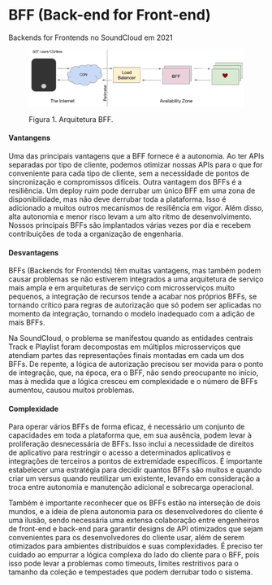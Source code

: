 # BFF (Back-end for Front-end)

&#x20;                                           Backends for Frontends no SoundCloud em 2021

<figure><img src="../.gitbook/assets/bff-overview.png" alt=""><figcaption><p>          Figura 1. Arquitetura BFF.<br></p></figcaption></figure>

#### Vantangens

Uma das principais vantagens que a BFF fornece é a autonomia. Ao ter APIs separadas por tipo de cliente, podemos otimizar nossas APIs para o que for conveniente para cada tipo de cliente, sem a necessidade de pontos de sincronização e compromissos difíceis. Outra vantagem dos BFFs é a resiliência. Um deploy ruim pode derrubar um único BFF em uma zona de disponibilidade, mas não deve derrubar toda a plataforma. Isso é adicionado a muitos outros mecanismos de resiliência em vigor. Além disso, alta autonomia e menor risco levam a um alto ritmo de desenvolvimento. Nossos principais BFFs são implantados várias vezes por dia e recebem contribuições de toda a organização de engenharia.

#### Desvantagens

BFFs (Backends for Frontends) têm muitas vantagens, mas também podem causar problemas se não estiverem integrados a uma arquitetura de serviço mais ampla e em arquiteturas de serviço com microsserviços muito pequenos, a integração de recursos tende a acabar nos próprios BFFs, se tornando crítico para regras de autorização que só podem ser aplicadas no momento da integração, tornando o modelo inadequado com a adição de mais BFFs.

Na SoundCloud, o problema se manifestou quando as entidades centrais Track e Playlist foram decompostas em múltiplos microsserviços que atendiam partes das representações finais montadas em cada um dos BFFs. De repente, a lógica de autorização precisou ser movida para o ponto de integração, que, na época, era o BFF, não sendo preocupante no início, mas à medida que a lógica cresceu em complexidade e o número de BFFs aumentou, causou muitos problemas.

#### Complexidade

Para operar vários BFFs de forma eficaz, é necessário um conjunto de capacidades em toda a plataforma que, em sua ausência, podem levar à proliferação desnecessária de BFFs. Isso inclui a necessidade de direitos de aplicativo para restringir o acesso a determinados aplicativos e integrações de terceiros a pontos de extremidade específicos. É importante estabelecer uma estratégia para decidir quantos BFFs são muitos e quando criar um versus quando reutilizar um existente, levando em consideração a troca entre autonomia e manutenção adicional e sobrecarga operacional.

Também é importante reconhecer que os BFFs estão na interseção de dois mundos, e a ideia de plena autonomia para os desenvolvedores do cliente é uma ilusão, sendo necessária uma extensa colaboração entre engenheiros de front-end e back-end para garantir designs de API otimizados que sejam convenientes para os desenvolvedores do cliente usar, além de serem otimizados para ambientes distribuídos e suas complexidades. É preciso ter cuidado ao empurrar a lógica complexa do lado do cliente para o BFF, pois isso pode levar a problemas como timeouts, limites restritivos para o tamanho da coleção e tempestades que podem derrubar todo o sistema.
